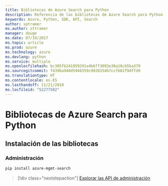 ```yaml
---
title: Bibliotecas de Azure Search para Python
description: Referencia de las bibliotecas de Azure Search para Python
keywords: Azure, Python, SDK, API, Search
author: sptramer
ms.author: sttramer
manager: douge
ms.date: 07/10/2017
ms.topic: article
ms.prod: azure
ms.technology: azure
ms.devlang: python
ms.service: multiple
ms.openlocfilehash: bc305fb241959291e4b6ff3093e38a18cb5ba379
ms.sourcegitcommit: f439ba940d5940359c982015db7ccfb82f9dffd9
ms.translationtype: HT
ms.contentlocale: es-ES
ms.lasthandoff: 11/21/2018
ms.locfileid: "52277502"
---
```

# <a name="azure-search-libraries-for-python"></a>Bibliotecas de Azure Search para Python

## <a name="install-the-libraries"></a>Instalación de las bibliotecas


### <a name="management"></a>Administración

```bash
pip install azure-mgmt-search
```
> [!div class="nextstepaction"]
> [Explorar las API de administración](/python/api/overview/azure/search/management)